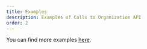 ```yaml
---
title: Examples
description: Examples of Calls to Organization API
order: 2
---
```


You can find more examples [here](/docs/general/examples.html).
